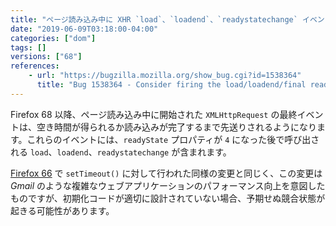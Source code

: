 ```yaml
---
title: "ページ読み込み中に XHR `load`、`loadend`、`readystatechange` イベントが先送りされるようになりました"
date: "2019-06-09T03:18:00-04:00"
categories: ["dom"]
tags: []
versions: ["68"]
references:
    - url: "https://bugzilla.mozilla.org/show_bug.cgi?id=1538364"
      title: "Bug 1538364 - Consider firing the load/loadend/final readyState events for XHR later during page load (after page load event if possible)"
---
```

Firefox 68 以降、ページ読み込み中に開始された `XMLHttpRequest` の最終イベントは、空き時間が得られるか読み込みが完了するまで先送りされるようになります。これらのイベントには、`readyState` プロパティが `4` になった後で呼び出される `load`、`loadend`、`readystatechange` が含まれます。

[Firefox 66](https://www.fxsitecompat.dev/en-CA/docs/2019/settimeout-and-setinterval-are-now-deferred-during-page-load/) で `setTimeout()` に対して行われた同様の変更と同じく、この変更は *Gmail* のような複雑なウェブアプリケーションのパフォーマンス向上を意図したものですが、初期化コードが適切に設計されていない場合、予期せぬ競合状態が起きる可能性があります。
